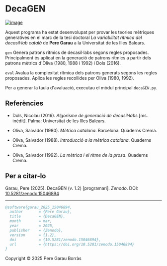 # DecaGEN
[![image](https://github.com/user-attachments/assets/2ca2dbc4-449a-401a-9757-c348eccf3d83)](https://doi.org/10.5281/zenodo.15046894)


Aquest programa ha estat desenvolupat per provar les teories mètriques generatives en el marc de la tesi doctoral _La variabilitat rítmica del decasíl·lab català_ de **Pere Garau** a la Universitat de les Illes Balears.

``gen`` Genera patrons rítmics de decasíl·labs segons regles proposades. Principalment és aplicat en la generació de patrons rítmics a partir dels patrons mètrics d'Oliva (1980, 1988 i 1992) i Dols (2016).

``eval`` Avalua la complexitat rítmica dels patrons generats segons les regles proposades. Aplica les regles recollides per Oliva (1980, 1992).

Per a generar la taula d'avaluació, executau el mòdul principal ``decaGEN.py``.


## Referències
- Dols, Nicolau (2016). _Algorisme de generació de decasíl·labs_ [ms. inèdit]. Palma: Universitat de les Illes Balears.

- Oliva, Salvador (1980). _Mètrica catalana_. Barcelona: Quaderns Crema.

- Oliva, Salvador (1988). _Introducció a la mètrica catalana_. Quaderns Crema.

- Oliva, Salvador (1992). _La mètrica i el ritme de la prosa_. Quaderns Crema.

## Per a citar-lo
Garau, Pere (2025). DecaGEN (v. 1.2) [programari]. _Zenodo_. DOI: [10.5281/zenodo.15046894](https://doi.org/10.5281/zenodo.15046894)

---

```bibtex
@software{garau_2025_15046894,
  author       = {Pere Garau},
  title        = {DecaGEN},
  month        = mar,
  year         = 2025,
  publisher    = {Zenodo},
  version      = {1.2},
  doi          = {10.5281/zenodo.15046894},
  url          = {https://doi.org/10.5281/zenodo.15046894}
}
```

Copyright © 2025 Pere Garau Borràs
